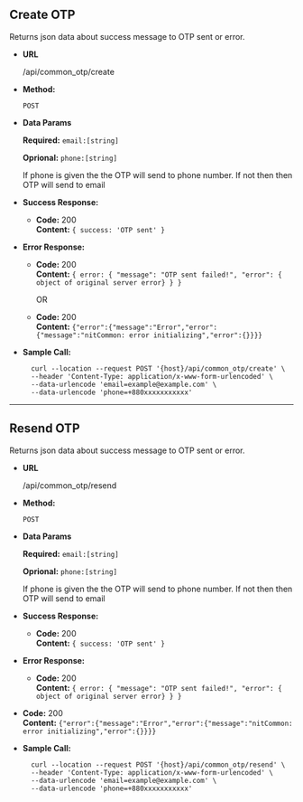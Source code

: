 **Create OTP**
----
  Returns json data about success message to OTP sent or error.

* **URL**

  /api/common_otp/create

* **Method:**

  `POST`
  

* **Data Params**

    **Required:**
    `email:[string]`

    **Oprional:**
    `phone:[string]`

  If phone is given the the OTP will send to phone number. If not then then OTP will send to email

* **Success Response:**

  * **Code:** 200 <br />
    **Content:** `{ success: 'OTP sent' }`
 
* **Error Response:**

  * **Code:** 200  <br />
    **Content:** `{
                    error: {
                        "message": "OTP sent failed!",
                        "error": { object of original server error}
                    }
                }`

    OR 

  * **Code:** 200  <br />
    **Content:** `{"error":{"message":"Error","error":{"message":"nitCommon: error initializing","error":{}}}}`



* **Sample Call:**

  ```
    curl --location --request POST '{host}/api/common_otp/create' \
    --header 'Content-Type: application/x-www-form-urlencoded' \
    --data-urlencode 'email=example@example.com' \
    --data-urlencode 'phone=+880xxxxxxxxxxx'
  ```
----


**Resend OTP**
----
 Returns json data about success message to OTP sent or error.

* **URL**

  /api/common_otp/resend

* **Method:**

  `POST`
  

* **Data Params**

    **Required:**
    `email:[string]`

    **Oprional:**
    `phone:[string]`

  If phone is given the the OTP will send to phone number. If not then then OTP will send to email

* **Success Response:**

  * **Code:** 200 <br />
    **Content:** `{ success: 'OTP sent' }`
 
* **Error Response:**

  * **Code:** 200  <br />
    **Content:** `{
                    error: {
                        "message": "OTP sent failed!",
                        "error": { object of original server error}
                    }
                }`

* **Code:** 200  <br />
    **Content:** `{"error":{"message":"Error","error":{"message":"nitCommon: error initializing","error":{}}}}`

* **Sample Call:**

  ```
    curl --location --request POST '{host}/api/common_otp/resend' \
    --header 'Content-Type: application/x-www-form-urlencoded' \
    --data-urlencode 'email=example@example.com' \
    --data-urlencode 'phone=+880xxxxxxxxxxx'
  ```